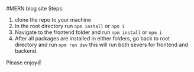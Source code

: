 #MERN blog site
Steps:
1. clone the repo to your machine
2. In the root directory run `npm install` or `npm i`
3. Navigate to the frontend folder and run `npm install` or `npm i`
4. After all packages are installed in either folders, go back to root directory and run `npm run dev` this will run both severs for frontend and backend.


Please enjoy✌️